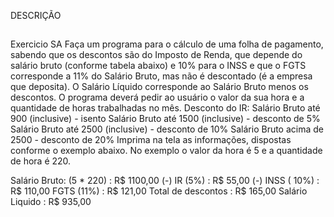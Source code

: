 DESCRIÇÃO
##
Exercicio SA
Faça um programa para o cálculo de uma folha de pagamento, sabendo que os
descontos são do Imposto de Renda, que depende do salário bruto (conforme
tabela abaixo) e 10% para o INSS e que o FGTS corresponde a 11% do Salário
Bruto, mas não é descontado (é a empresa que deposita).
O Salário Líquido corresponde ao Salário Bruto menos os descontos. O
programa deverá pedir ao usuário o valor da sua hora e a quantidade de horas
trabalhadas no mês.
Desconto do IR: Salário Bruto até 900 (inclusive) - isento Salário Bruto até 1500
(inclusive) - desconto de 5% Salário Bruto até 2500 (inclusive) - desconto de
10% Salário Bruto acima de 2500 - desconto de 20%
Imprima na tela as informações, dispostas conforme o exemplo abaixo. No
exemplo o valor da hora é 5 e a quantidade de hora é 220.

Salário Bruto: (5 * 220) : R$ 1100,00
(-) IR (5%) : R$ 55,00
(-) INSS ( 10%) : R$ 110,00
FGTS (11%) : R$ 121,00
Total de descontos : R$ 165,00
Salário Liquido : R$ 935,00

##
